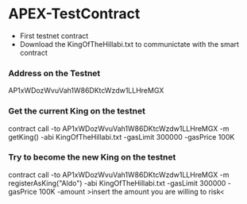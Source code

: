 # APEX-TestContract
* First testnet contract
* Download the KingOfTheHillabi.txt to communictate with the smart contract

### Address on the Testnet
AP1xWDozWvuVah1W86DKtcWzdw1LLHreMGX

### Get the current King on the testnet
contract call -to AP1xWDozWvuVah1W86DKtcWzdw1LLHreMGX -m getKing() -abi KingOfTheHillabi.txt  -gasLimit 300000 -gasPrice 100K

### Try to become the new King on the testnet
contract call -to AP1xWDozWvuVah1W86DKtcWzdw1LLHreMGX -m registerAsKing("Aldo") -abi KingOfTheHillabi.txt -gasLimit 300000 -gasPrice 100K -amount >insert the amount you are willing to risk<
